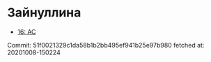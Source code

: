 # Зайнуллина
- [16: AC](16.md)

Commit: 51f0021329c1da58b1b2bb495ef941b25e97b980
 fetched at: 20201008-150224
